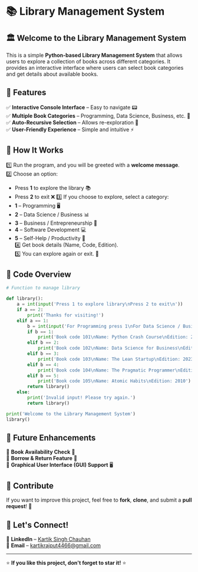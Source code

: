 # 📚 Library Management System

## 🏛️ Welcome to the Library Management System

This is a simple **Python-based Library Management System** that allows users to explore a collection of books across different categories. It provides an interactive interface where users can select book categories and get details about available books.

## 🚀 Features

✅ **Interactive Console Interface** – Easy to navigate 📟  
✅ **Multiple Book Categories** – Programming, Data Science, Business, etc. 📖  
✅ **Auto-Recursive Selection** – Allows re-exploration 🔄  
✅ **User-Friendly Experience** – Simple and intuitive ⚡

## 🔧 How It Works

1️⃣ Run the program, and you will be greeted with a **welcome message**.  
2️⃣ Choose an option:
   - Press **1** to explore the library 📚
   - Press **2** to exit ❌
3️⃣ If you choose to explore, select a category:  
   - **1** – Programming 🖥️  
   - **2** – Data Science / Business 📊  
   - **3** – Business / Entrepreneurship 💼  
   - **4** – Software Development 💻  
   - **5** – Self-Help / Productivity 🌟  
4️⃣ Get book details (Name, Code, Edition).  
5️⃣ You can explore again or exit. 🔄

## 📜 Code Overview

```python
# Function to manage library

def library():
    a = int(input('Press 1 to explore library\nPress 2 to exit\n'))
    if a == 2:
        print('Thanks for visiting!')
    elif a == 1:
        b = int(input('For Programming press 1\nFor Data Science / Business press 2\nFor Business / Entrepreneurship press 3\nFor Software Development press 4\nFor Self-Help / Productivity press 5\n'))
        if b == 1:
            print('Book code 101\nName: Python Crash Course\nEdition: 2016')
        elif b == 2:
            print('Book code 102\nName: Data Science for Business\nEdition: 2012')
        elif b == 3:
            print('Book code 103\nName: The Lean Startup\nEdition: 2023')
        elif b == 4:
            print('Book code 104\nName: The Pragmatic Programmer\nEdition: 2024')
        elif b == 5:
            print('Book code 105\nName: Atomic Habits\nEdition: 2010')
        return library()
    else:
        print('Invalid input! Please try again.')
        return library()

print('Welcome to the Library Management System')
library()
```

## 🎯 Future Enhancements

🔹 **Book Availability Check** 📌  
🔹 **Borrow & Return Feature** 📖  
🔹 **Graphical User Interface (GUI) Support** 🖥️  

## 🤝 Contribute

If you want to improve this project, feel free to **fork**, **clone**, and submit a **pull request**! 🚀

## 📩 Let's Connect!

💼 **LinkedIn** – [Kartik Singh Chauhan](https://www.linkedin.com/in/kartik-chauhan-linkdin/)  
📧 **Email** – kartikrajput4466@gmail.com  


---

⭐ **If you like this project, don't forget to star it!** ⭐

